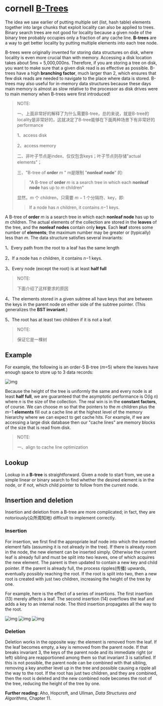 # cornell [B-Trees](https://www.cs.cornell.edu/courses/cs3110/2012sp/recitations/rec25-B-trees/rec25.html)

The idea we saw earlier of putting multiple set (list, hash table) elements together into large chunks that exploit locality can also be applied to trees. Binary search trees are not good for locality because a given node of the binary tree probably occupies only a fraction of any cache line. **B-trees** are a way to get better locality by putting multiple elements into each tree node.

B-trees were originally invented for storing data structures on disk, where locality is even more crucial than with memory. Accessing a disk location takes about 5ms = 5,000,000ns. Therefore, if you are storing a tree on disk, you want to make sure that a given disk read is as effective as possible. B-trees have a high **branching factor**, much larger than 2, which ensures that few disk reads are needed to navigate to the place where data is stored. B-trees may also useful for in-memory data structures because these days main memory is almost as slow relative to the processor as disk drives were to main memory when B-trees were first introduced!

> NOTE: 
>
> 一、上面非常好的解释了为什么需要B-tree，总的来说，就是B-tree的locality是非常好的，这就决定了B-tree能够在下面两种场景下有非常好的performance
>
> 1、access disk
>
> 2、access memory
>
> 二、非叶子节点是index、仅仅包含keys；叶子节点则存储"actual elements"；
>
> 三、"B-tree of **order** *m* " m是限制 "**nonleaf node**" 的:
>
> > "A B-tree of **order** *m* is a search tree in which each **nonleaf node** has up to *m* children"
>
> 显然，$m$ 个 children，只需要 $m - 1$ 个分隔符、key，即:
>
> > If a node has *n* children, it contains *n*−1 keys.
>
> 

A B-tree of **order** *m* is a search tree in which each **nonleaf node** has up to *m* children. The actual elements of the collection are stored in the **leaves** of the tree, and the **nonleaf nodes** contain only **keys**. Each **leaf** stores some number of **elements**; the maximum number may be greater or (typically) less than *m*. The data structure satisfies several invariants:

1、Every path from the root to a leaf has the same length

2、If a node has *n* children, it contains *n*−1 keys.

3、Every node (except the root) is at least **half full**

> NOTE: 
>
> 下面介绍了这样要求的原因

4、The elements stored in a given subtree all have keys that are between the keys in the parent node on either side of the subtree pointer. (This generalizes the **BST invariant**.)

5、The root has at least two children if it is not a leaf.

> NOTE: 
>
> 保证它是一棵树

## Example

For example, the following is an order-5 B-tree (*m*=5) where the leaves have enough space to store up to 3 data records:

![img](https://www.cs.cornell.edu/courses/cs3110/2012sp/recitations/rec25-B-trees/images/B-trees.gif)

Because the height of the tree is uniformly the same and every node is at least **half full**, we are guaranteed that the asymptotic performance is O(lg *n*) where *n* is the size of the collection. The real win is in the **constant factors**, of course. We can choose *m* so that the pointers to the *m* children plus the *m*−1 **elements** fill out a cache line at the highest level of the memory hierarchy where we can expect to get cache hits. For example, if we are accessing a large disk database then our "cache lines" are memory blocks of the size that is read from disk.

> NOTE: 
>
> 一、align to cache line optimization

## Lookup 

Lookup in a **B-tree** is straightforward. Given a node to start from, we use a simple linear or binary search to find whether the desired element is in the node, or if not, which child pointer to follow from the current node.

## Insertion and deletion 

Insertion and deletion from a B-tree are more complicated; in fact, they are notoriously(众所周知地) difficult to implement correctly. 

### Insertion

For insertion, we first find the appropriate leaf node into which the inserted element falls (assuming it is not already in the tree). If there is already room in the node, the new element can be inserted simply. Otherwise the current leaf is already full and must be split into two leaves, one of which acquires the new element. The parent is then updated to contain a new key and child pointer. If the parent is already full, the process ripples(传播) upwards, eventually possibly reaching the root. If the root is split into two, then a new root is created with just two children, increasing the height of the tree by one.

For example, here is the effect of a series of insertions. The first insertion (13) merely affects a leaf. The second insertion (14) overflows the leaf and adds a key to an internal node. The third insertion propagates all the way to the root.

![img](https://www.cs.cornell.edu/courses/cs3110/2012sp/recitations/rec25-B-trees/images/B-trees-insert.gif) 
![img](https://www.cs.cornell.edu/courses/cs3110/2012sp/recitations/rec25-B-trees/images/B-trees-insert2.gif) 
![img](https://www.cs.cornell.edu/courses/cs3110/2012sp/recitations/rec25-B-trees/images/B-trees-insert3.gif)

### Deletion 

Deletion works in the opposite way: the element is removed from the leaf. If the leaf becomes empty, a key is removed from the parent node. If that breaks invariant 3, the keys of the parent node and its immediate right (or left) sibling are reapportioned among them so that invariant 3 is satisfied. If this is not possible, the parent node can be combined with that sibling, removing a key another level up in the tree and possible causing a ripple all the way to the root. If the root has just two children, and they are combined, then the root is deleted and the new combined node becomes the root of the tree, reducing the height of the tree by one.

**Further reading:** Aho, Hopcroft, and Ullman, *Data Structures and Algorithms*, Chapter 11.